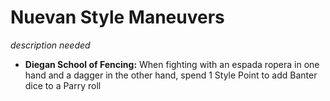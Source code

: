 # Nuevan Style Maneuvers

*description needed*

- **Diegan School of Fencing:** When fighting with an espada ropera in one hand and a dagger in the other hand, spend 1 Style Point to add Banter dice to a Parry roll

